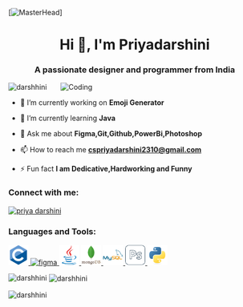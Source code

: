 [![MasterHead](https://strapi.dhiwise.com/uploads/618fa90c201104b94458e1fb_64be4f147e63445528a57d5e_Figma_Dev_Mode_Everything_You_Need_to_Know_OG_Image_830ae3699f.jpg)]
<h1 align="center">Hi 👋, I'm Priyadarshini</h1>
<h3 align="center">A passionate designer and programmer from India</h3>
<img align="right" alt="Coding" width="400" src="https://mir-s3-cdn-cf.behance.net/project_modules/disp/601014116770475.6068beff4640a.gif"

<p align="left"> <img src="https://komarev.com/ghpvc/?username=darshhini&label=Profile%20views&color=0e75b6&style=flat" alt="darshhini" /> </p>

- 🔭 I’m currently working on **Emoji Generator**

- 🌱 I’m currently learning **Java**

- 💬 Ask me about **Figma,Git,Github,PowerBi,Photoshop**

- 📫 How to reach me **cspriyadarshini2310@gmail.com**

- ⚡ Fun fact **I am Dedicative,Hardworking and Funny**

<h3 align="left">Connect with me:</h3>
<p align="left">
<a href="https://linkedin.com/in/priya darshini" target="blank"><img align="center" src="https://raw.githubusercontent.com/rahuldkjain/github-profile-readme-generator/master/src/images/icons/Social/linked-in-alt.svg" alt="priya darshini" height="30" width="40" /></a>
</p>

<h3 align="left">Languages and Tools:</h3>
<p align="left"> <a href="https://www.cprogramming.com/" target="_blank" rel="noreferrer"> <img src="https://raw.githubusercontent.com/devicons/devicon/master/icons/c/c-original.svg" alt="c" width="40" height="40"/> </a> <a href="https://www.figma.com/" target="_blank" rel="noreferrer"> <img src="https://www.vectorlogo.zone/logos/figma/figma-icon.svg" alt="figma" width="40" height="40"/> </a> <a href="https://www.java.com" target="_blank" rel="noreferrer"> <img src="https://raw.githubusercontent.com/devicons/devicon/master/icons/java/java-original.svg" alt="java" width="40" height="40"/> </a> <a href="https://www.mongodb.com/" target="_blank" rel="noreferrer"> <img src="https://raw.githubusercontent.com/devicons/devicon/master/icons/mongodb/mongodb-original-wordmark.svg" alt="mongodb" width="40" height="40"/> </a> <a href="https://www.mysql.com/" target="_blank" rel="noreferrer"> <img src="https://raw.githubusercontent.com/devicons/devicon/master/icons/mysql/mysql-original-wordmark.svg" alt="mysql" width="40" height="40"/> </a> <a href="https://www.photoshop.com/en" target="_blank" rel="noreferrer"> <img src="https://raw.githubusercontent.com/devicons/devicon/master/icons/photoshop/photoshop-line.svg" alt="photoshop" width="40" height="40"/> </a> <a href="https://www.python.org" target="_blank" rel="noreferrer"> <img src="https://raw.githubusercontent.com/devicons/devicon/master/icons/python/python-original.svg" alt="python" width="40" height="40"/> </a> </p>

<p><img align="left" src="https://github-readme-stats.vercel.app/api/top-langs?username=darshhini&show_icons=true&locale=en&layout=compact" alt="darshhini" /></p>

<p>&nbsp;<img align="center" src="https://github-readme-stats.vercel.app/api?username=darshhini&show_icons=true&locale=en" alt="darshhini" /></p>

<p><img align="center" src="https://github-readme-streak-stats.herokuapp.com/?user=darshhini&" alt="darshhini" /></p>


